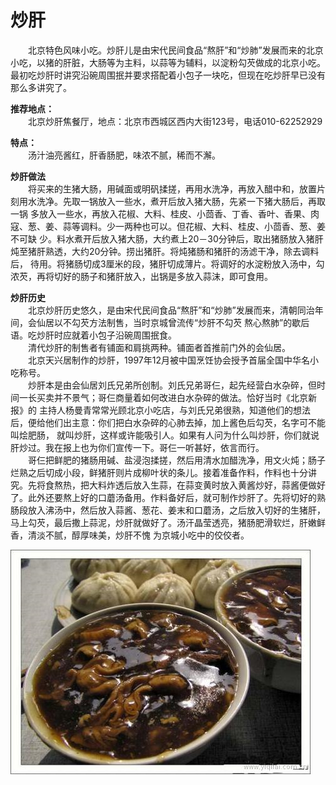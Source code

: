# 炒肝  
  
&emsp;&emsp;北京特色风味小吃。炒肝儿是由宋代民间食品“熬肝”和“炒肺”发展而来的北京小吃，以猪的肝脏，大肠等为主料，以蒜等为辅料，以淀粉勾芡做成的北京小吃。最初吃炒肝时讲究沿碗周围抿并要求搭配着小包子一块吃，但现在吃炒肝早已没有那么多讲究了。  
  
**推荐地点：**  
&emsp;&emsp;北京炒肝焦餐厅，地点：北京市西城区西内大街123号，电话010-62252929  
  
**特点：**  
&emsp;&emsp;汤汁油亮酱红，肝香肠肥，味浓不腻，稀而不澥。  
  
**炒肝做法**  
&emsp;&emsp;将买来的生猪大肠，用碱面或明矾揉搓，再用水洗净，再放入醋中和，放置片刻用水洗净。先取一锅放入一些水，煮开后放入猪大肠，先紧一下猪大肠后，再取一锅 多放入一些水，再放入花椒、大料、桂皮、小茴香、丁香、香叶、香果、肉寇、葱、姜、蒜等调料。少一两种也可以。但花椒、大料、桂皮、小茴香、葱、姜不可缺 少。料水煮开后放入猪大肠，大约煮上20－30分钟后，取出猪肠放入猪肝炖至猪肝熟透，大约20分钟。捞出猪肝。将炖猪肠和猪肝的汤滤干净，除去调料后， 待用。将猪肠切成3厘米的段，猪肝切成薄片。将调好的水淀粉放入汤中，勾浓芡，再将切好的肠子和猪肝放入，出锅是多放入蒜沫，即可食用。  

**炒肝历史**  
&emsp;&emsp;北京炒肝历史悠久，是由宋代民间食品“熬肝”和“炒肺”发展而来，清朝同治年间，会仙居以不勾芡方法制售，当时京城曾流传“炒肝不勾芡 熬心熬肺”的歇后语。吃炒肝时应就着小包子沿碗周围抿食。  
&emsp;&emsp;清代炒肝的制售者有铺面和肩挑两种。铺面者首推前门外的会仙居。  
&emsp;&emsp;北京天兴居制作的炒肝，1997年12月被中国烹饪协会授予首届全国中华名小吃称号。  
&emsp;&emsp;炒肝本是由会仙居刘氏兄弟所创制。刘氏兄弟哥仨，起先经营白水杂碎，但时间一长买卖并不景气；哥仨商量着如何改进白水杂碎的做法。恰好当时《北京新报》的 主持人杨曼青常常光顾北京小吃店，与刘氏兄弟很熟，知道他们的想法后，便给他们出主意：你们把白水杂碎的心肺去掉，加上酱色后勾芡，名字可不能叫烩肥肠， 就叫炒肝，这样或许能吸引人。如果有人问为什么叫炒肝，你们就说肝炒过。我在报上也为你们宣传一下。哥仨一听甚好，依言而行。  
&emsp;&emsp;哥仨把鲜肥的猪肠用碱、盐浸泡揉搓，然后用清水加醋洗净，用文火炖；肠子烂熟之后切成小段，鲜猪肝则片成柳叶状的条儿。接着准备作料，作料也十分讲究。先将食熬热，把大料炸透后放入生蒜，在蒜变黄时放入黄酱炒好，蒜酱便做好了。此外还要熬上好的口蘑汤备用。作料备好后，就可制作炒肝了。先将切好的熟肠段放入沸汤中，然后放入蒜酱、葱花、姜末和口蘑汤，之后放入切好的生猪肝，马上勾芡，最后撒上蒜泥，炒肝就做好了。汤汗晶莹透亮，猪肠肥滑软烂，肝嫩鲜香，清淡不腻，醇厚味美，炒肝不愧 为京城小吃中的佼佼者。  
  
![](https://raw.githubusercontent.com/szqq0512/Pic/main/img/202201211933874.png)  